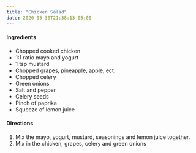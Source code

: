 ```yaml
---
title: "Chicken Salad"
date: 2020-05-30T21:38:13-05:00
---
```


#### Ingredients
- Chopped cooked chicken
- 1:1 ratio mayo and yogurt
- 1 tsp mustard
- Chopped grapes, pineapple, apple, ect.
- Chopped celery
- Green onions
- Salt and pepper
- Celery seeds
- Pinch of paprika
- Squeeze of lemon juice

#### Directions
1. Mix the mayo, yogurt, mustard, seasonings and lemon juice together.
1. Mix in the chicken, grapes, celery and green onions


